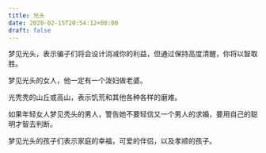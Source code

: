 ```yaml
---
title: 光头
date: 2020-02-15T20:54:12+08:00
draft: false
---
```


梦见光头，表示骗子们将会设计消减你的利益，但通过保持高度清醒，你将以智取胜。

梦见光头的女人，他一定有一个泼妇做老婆。

光秃秃的山丘或高山，表示饥荒和其他各种各样的磨难。

如果年轻女人梦见秃头的男人，警告她不要轻信又一个男人的求婚，要用自己的聪明才智去判断。

梦见光头的孩子们表示家庭的幸福，可爱的伴侣，以及孝顺的孩子。

